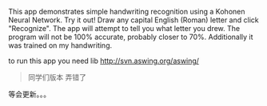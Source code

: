 This app   demonstrates simple handwriting recognition using a Kohonen Neural Network. Try it out! Draw any capital English (Roman) letter and click "Recognize". The app  will attempt to tell you what letter you drew. The program will not be 100% accurate, probably closer to 70%. Additionally it was trained on my handwriting.


to run this app  you need lib http://svn.aswing.org/aswing/






> 同学们版本 弄错了

等会更新。。。